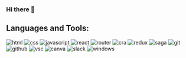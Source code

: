 ### Hi there 👋

## Languages and Tools:
<img src="https://img.shields.io/badge/-HTML-0F4C81?logo=HTML5&logoColor=white&style=flat-square" alt="html"> 
<img src="https://img.shields.io/badge/-CSS-0F4C81?logo=CSS3&logoColor=white&style=flat-square" alt="css"> 
<img src="https://img.shields.io/badge/-JavaScript-0F4C81?logo=JavaScript&logoColor=white&style=flat-square" alt="javascript"> 
<img src="https://img.shields.io/badge/-React-0F4C81?logo=React&logoColor=white&style=flat-square" alt="react"> 
<img src="https://img.shields.io/badge/-React%20Router-0F4C81?logo=React-Router&logoColor=white&style=flat-square" alt="router"> 
<img src="https://img.shields.io/badge/-Create%20React%20App-0F4C81?logo=Create-React-App&logoColor=white&style=flat-square" alt="cra"> 
<img src="https://img.shields.io/badge/-Redux-0F4C81?logo=Redux&logoColor=white&style=flat-square" alt="redux"> 
<img src="https://img.shields.io/badge/-Redux%20Saga-0F4C81?logo=Redux-Saga&logoColor=white&style=flat-square" alt="saga"> 
<img src="https://img.shields.io/badge/-Git-0F4C81?logo=Git&logoColor=white&style=flat-square" alt="git"> 
<img src="https://img.shields.io/badge/-GitHub-0F4C81?logo=GitHub&logoColor=white&style=flat-square" alt="github"> 
<img src="https://img.shields.io/badge/-Visual%20Studio%20Code-0F4C81?logo=Visual-Studio-Code&logoColor=white&style=flat-square" alt="vsc"> 
<img src="https://img.shields.io/badge/-Canva-0F4C81?logo=Canva&logoColor=white&style=flat-square" alt="canva"> 
<img src="https://img.shields.io/badge/-Slack-0F4C81?logo=Slack&logoColor=white&style=flat-square" alt="slack"> 
<img src="https://img.shields.io/badge/-Windows-0F4C81?logo=Windows&logoColor=white&style=flat-square" alt="windows">

<!--
**kepkaklaudia/kepkaklaudia** is a ✨ _special_ ✨ repository because its `README.md` (this file) appears on your GitHub profile.

Here are some ideas to get you started:

- 🔭 I’m currently working on ...
- 🌱 I’m currently learning ...
- 👯 I’m looking to collaborate on ...
- 🤔 I’m looking for help with ...
- 💬 Ask me about ...
- 📫 How to reach me: ...
- 😄 Pronouns: ...
- ⚡ Fun fact: ...
-->
